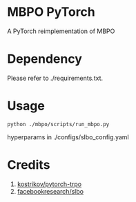 # MBPO PyTorch
A PyTorch reimplementation of MBPO

# Dependency

Please refer to ./requirements.txt.

# Usage

    python ./mbpo/scripts/run_mbpo.py
    
  hyperparams in ./configs/slbo_config.yaml

# Credits
1. [kostrikov/pytorch-trpo](https://github.com/ikostrikov/pytorch-trpo)
2. [facebookresearch/slbo](https://github.com/facebookresearch/slbo)

